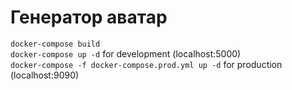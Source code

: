 # Генератор аватар

```docker-compose build```\
```docker-compose up -d``` for development (localhost:5000)\
```docker-compose -f docker-compose.prod.yml up -d``` for production (localhost:9090)
